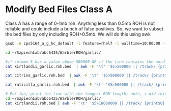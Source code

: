 # Modify Bed Files Class A
Class A has a range of 0-1mb roh. Anything less than 0.5mb ROH is not reliable and could include a bunch of false positives. So, we want to subset the bed files by only including ROH>0.5mb. We will do this using awk

```bash
qsub -A zps5164_a_g_hc_default -l feature=rhel7 -l walltime=10:00:00 -l nodes=1:ppn=1 -l mem=100gb -I

cd ~/SzpiechLab/abc6435/WarblerROH/garlic/

#if column 5 has a value above 500000 OR if the line contains the word "track", print the line
cat kirtlandii_garlic.roh.bed  | awk -F '\t' '$5>500000 || /track/ {print$0}' > kirtlandii.roh.bed

cat citrina_garlic.roh.bed  | awk -F '\t' '$5>500000 || /track/ {print$0}' > citrina.roh.bed

cat ruticilla_garlic.roh.bed  | awk -F '\t' '$5>500000 || /track/ {print$0}' > ruticilla.roh.bed

# For fun, print the line with the longest ROH length; note, i did this a really stupid way because i didn't know how to get the max value in awk of column 5 (ROH lengths). So, I just played around with the '$5 >18000000` parameter to try to hone in on the largest segment. 
cd ~/SzpiechLab/abc6435/WarblerROH/garlic/
cat kirtlandii.roh.bed | awk -F '\t' '$5>18000000 || /track/ {print$0}'


```
